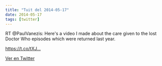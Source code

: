```yaml
---
title: "Tuit del 2014-05-17"
date: 2014-05-17
tags: [twitter]
---
```


RT @PaulVanezis: Here's a video I made about the care given to the lost Doctor Who episodes which were returned last year.

https://t.co/tXJ…



[Ver en Twitter](https://twitter.com/i/web/status/467753598454349824)
